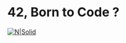 # 42, Born to Code ?

[![N|Solid](https://image.noelshack.com/fichiers/2017/27/6/1499521941-screenshot-from-2017-07-08-15-51-32.png)](https://www.42.us.org/)